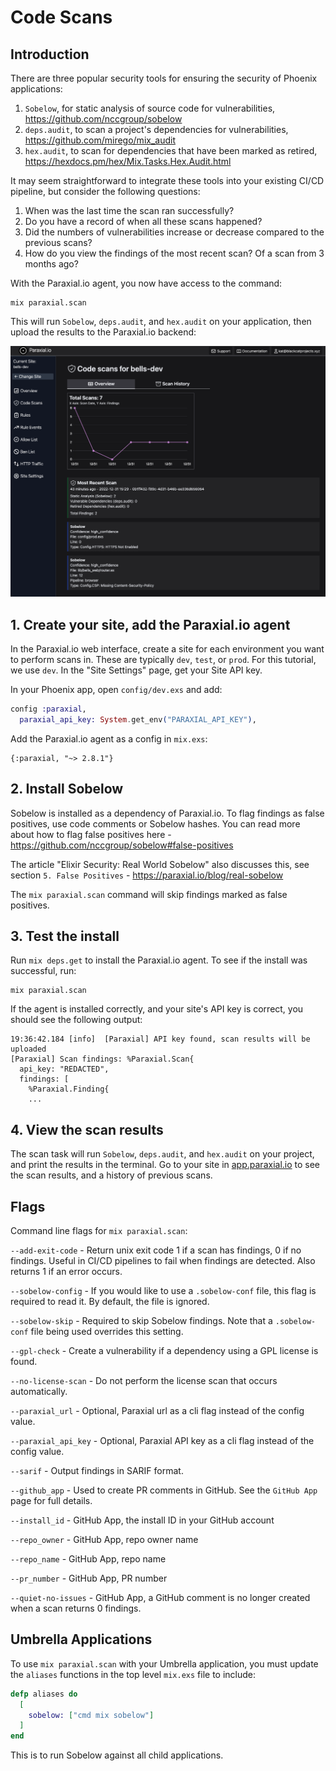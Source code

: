 # Code Scans 

## Introduction 

There are three popular security tools for ensuring the security of Phoenix applications:

1. `Sobelow`, for static analysis of source code for vulnerabilities, https://github.com/nccgroup/sobelow 
2. `deps.audit`, to scan a project's dependencies for vulnerabilities, https://github.com/mirego/mix_audit
3. `hex.audit`, to scan for dependencies that have been marked as retired, https://hexdocs.pm/hex/Mix.Tasks.Hex.Audit.html 

It may seem straightforward to integrate these tools into your existing CI/CD pipeline, but consider the following questions:

1. When was the last time the scan ran successfully? 
2. Do you have a record of when all these scans happened?
3. Did the numbers of vulnerabilities increase or decrease compared to the previous scans? 
4. How do you view the findings of the most recent scan? Of a scan from 3 months ago? 

With the Paraxial.io agent, you now have access to the command: 

```
mix paraxial.scan
```

This will run `Sobelow`, `deps.audit`, and `hex.audit` on your application, then upload the results to the Paraxial.io backend:

![scan](./assets/0scan.png)


## 1. Create your site, add the Paraxial.io agent

In the Paraxial.io web interface, create a site for each environment you want to perform scans in. These are typically `dev`, `test`, or `prod`. For this tutorial, we use `dev`. In the "Site Settings" page, get your Site API key. 

In your Phoenix app, open `config/dev.exs` and add:

```elixir
config :paraxial,
  paraxial_api_key: System.get_env("PARAXIAL_API_KEY"),
```

Add the Paraxial.io agent as a config in `mix.exs`:

```
{:paraxial, "~> 2.8.1"}

```

## 2. Install Sobelow 

Sobelow is installed as a dependency of Paraxial.io. To flag findings as false positives, use code comments or Sobelow hashes. You can read more about how to flag false positives here - https://github.com/nccgroup/sobelow#false-positives 

The article "Elixir Security: Real World Sobelow" also discusses this, see section `5. False Positives` - https://paraxial.io/blog/real-sobelow

The `mix paraxial.scan` command will skip findings marked as false positives. 

## 3. Test the install 

Run `mix deps.get` to install the Paraxial.io agent. To see if the install was successful, run:

```
mix paraxial.scan
```

If the agent is installed correctly, and your site's API key is correct, you should see the following output:

```
19:36:42.184 [info]  [Paraxial] API key found, scan results will be uploaded
[Paraxial] Scan findings: %Paraxial.Scan{
  api_key: "REDACTED",
  findings: [
    %Paraxial.Finding{
    ...
```

## 4. View the scan results 

The scan task will run `Sobelow`, `deps.audit`, and `hex.audit` on your project, and print the results in the terminal. Go to your site in [app.paraxial.io](https://app.paraxial.io/) to see the scan results, and a history of previous scans.  

## Flags

Command line flags for `mix paraxial.scan`:

`--add-exit-code` - Return unix exit code 1 if a scan has findings, 0 if no findings. Useful in CI/CD pipelines to fail when findings are detected. Also returns 1 if an error occurs. 

`--sobelow-config` - If you would like to use a `.sobelow-conf` file, this flag is required to read it. By default, the file is ignored. 

`--sobelow-skip` - Required to skip Sobelow findings. Note that a `.sobelow-conf` file being used overrides this setting.

`--gpl-check` - Create a vulnerability if a dependency using a GPL license is found.

`--no-license-scan` - Do not perform the license scan that occurs automatically. 

`--paraxial_url` - Optional, Paraxial url as a cli flag instead of the config value. 

`--paraxial_api_key` - Optional, Paraxial API key as a cli flag instead of the config value. 

`--sarif` - Output findings in SARIF format. 

`--github_app` - Used to create PR comments in GitHub. See the `GitHub App` page for full details.

`--install_id` - GitHub App, the install ID in your GitHub account

`--repo_owner` - GitHub App, repo owner name

`--repo_name` - GitHub App, repo name

`--pr_number` - GitHub App, PR number

`--quiet-no-issues` - GitHub App, a GitHub comment is no longer created when a scan returns 0 findings. 

## Umbrella Applications

To use `mix paraxial.scan` with your Umbrella application, you must update the `aliases` functions in the top level `mix.exs` file to include:

```elixir
defp aliases do
  [
    sobelow: ["cmd mix sobelow"]
  ]
end
```

This is to run Sobelow against all child applications. 
